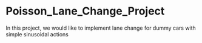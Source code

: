 # Poisson_Lane_Change_Project
In this project, we would like to implement lane change for dummy cars with simple sinusoidal actions
